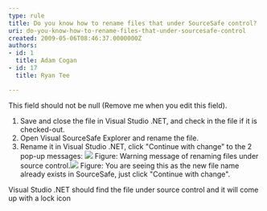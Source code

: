 ```yaml
---
type: rule
title: Do you know how to rename files that under SourceSafe control?
uri: do-you-know-how-to-rename-files-that-under-sourcesafe-control
created: 2009-05-06T08:46:37.0000000Z
authors:
- id: 1
  title: Adam Cogan
- id: 17
  title: Ryan Tee

---
```


 This field should not be null (Remove me when you edit this field). 
1. Save and close the file in Visual Studio .NET, and check in the file if it is checked-out.
2. Open Visual SourceSafe Explorer and rename the file.
3. Rename it in Visual Studio .NET, click "Continue with change" to the 2 pop-up messages:
![](/Standards/SoftwareDevelopment/RulesToBetterDotNETProjects/PublishingImages/RenameVSS1_small.jpg) Figure: Warning message of renaming files under source control.![](/Standards/SoftwareDevelopment/RulesToBetterDotNETProjects/PublishingImages/RenameVSS2_small.jpg) Figure: You are seeing this as the new file name already exists in SourceSafe, just click "Continue with change".



Visual Studio .NET should find the file under source control and it will come up with a lock icon  
